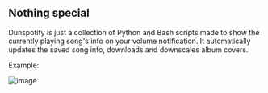## Nothing special
Dunspotify is just a collection of Python and Bash scripts made to show the currently playing song's info
on your volume notification.
It automatically updates the saved song info, downloads and downscales album covers.


Example:


![image](https://user-images.githubusercontent.com/59633047/177387631-fd37204b-69cd-4752-acdf-61c7b2fd20f0.png)
